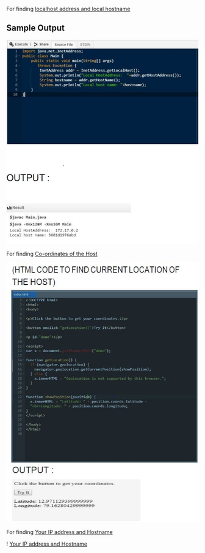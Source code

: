 For finding [localhost address and local hostname](https://github.com/Kartikay77/Resume/blob/main/SIN_PROJECT/Main.java)

## Sample Output
![Demo Doccou alpha](https://github.com/Kartikay77/Resume/blob/main/SIN_PROJECT/localhostaddress%2Clocalhostname.JPG?raw=true)

For finding [Co-ordinates of the Host](https://github.com/Kartikay77/Resume/blob/main/SIN_PROJECT/sin.html)

![Co-ordinates of the Host](https://github.com/Kartikay77/Resume/blob/main/SIN_PROJECT/longitude%2Clatitude%20of%20the%20intruder.JPG?raw=true)

For finding [Your IP address and Hostname](https://github.com/Kartikay77/Resume/blob/main/SIN_PROJECT/NewClass1.java)

! [Your IP address and Hostname](https://github.com/Kartikay77/Resume/blob/main/SIN_PROJECT/yourip%2Cyourhostname.JPG?raw=true)
